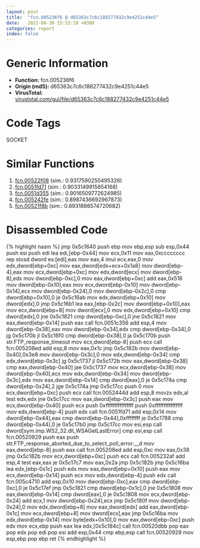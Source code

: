 ```yaml
---
layout: post
title:  "fcn.005236f6 @ d65363c7c6c188277432c9e4251c44e5"
date:   2021-08-30 15:52:19 +0300
categories: report
index: false
---
```


# Generic Information
- **Function:** fcn.005236f6
- **Origin (md5):** d65363c7c6c188277432c9e4251c44e5
- **VirusTotal:** [virustotal.com/gui/file/d65363c7c6c188277432c9e4251c44e5][virustotal_ref]

# Code Tags
<span class="tag" id="SOCKET">SOCKET</span>


# Similar Functions

1. [fcn.00522f08][similar_1_ref] (sim.: 0.9317590250495326)
2. [fcn.0051fd71][similar_2_ref] (sim.: 0.9033149915854168)
3. [fcn.0051d355][similar_3_ref] (sim.: 0.9016509772624985)
4. [fcn.005242fe][similar_4_ref] (sim.: 0.8987436692967873)
5. [fcn.00521f8b][similar_5_ref] (sim.: 0.8931886574720682)


# Disassembled Code

{% highlight nasm %}
jmp 0x5c1640
push ebp
mov ebp,esp
sub esp,0x44
push esi
push edi
lea edi,[ebp-0x44]
mov ecx,0x11
mov eax,0xcccccccc
rep stosd dword es:[edi],eax
mov eax,4
imul ecx,eax,0
mov edx,dword[ebp+0xc]
mov eax,dword[edx+ecx+0x1a8]
mov dword[ebp-4],eax
mov ecx,dword[ebp+0xc]
mov edx,dword[ecx]
mov dword[ebp-8],edx
mov dword[ebp-0xc],0
mov eax,dword[ebp+0xc]
add eax,0x518
mov dword[ebp-0x10],eax
mov ecx,dword[ebp-0x10]
mov dword[ebp-0x14],ecx
mov dword[ebp-0x24],0
mov dword[ebp-0x2c],0
cmp dword[ebp+0x10],0
je 0x5c16ab
mov edx,dword[ebp+0x10]
mov dword[edx],0
jmp 0x5c16b1
lea eax,[ebp-0x2c]
mov dword[ebp+0x10],eax
mov ecx,dword[ebp+8]
mov dword[ecx],0
mov edx,dword[ebp+0x10]
cmp dword[edx],0
jne 0x5c1821
cmp dword[ebp-0xc],0
jne 0x5c1821
mov eax,dword[ebp-0x14]
push eax
call fcn.0051c356
add esp,4
mov dword[ebp-0x38],eax
mov dword[ebp-0x34],edx
cmp dword[ebp-0x34],0
jg 0x5c170b
jl 0x5c16f0
cmp dword[ebp-0x38],0
ja 0x5c170b
push str.FTP_response_timeout
mov ecx,dword[ebp-8]
push ecx
call fcn.005208ed
add esp,8
mov eax,0x1c
jmp 0x5c182b
mov dword[ebp-0x40],0x3e8
mov dword[ebp-0x3c],0
mov edx,dword[ebp-0x34]
cmp edx,dword[ebp-0x3c]
jg 0x5c1737
jl 0x5c172b
mov eax,dword[ebp-0x38]
cmp eax,dword[ebp-0x40]
jae 0x5c1737
mov ecx,dword[ebp-0x38]
mov dword[ebp-0x40],ecx
mov edx,dword[ebp-0x34]
mov dword[ebp-0x3c],edx
mov eax,dword[ebp-0x14]
cmp dword[eax],0
je 0x5c174a
cmp dword[ebp-0x24],2
jge 0x5c174a
jmp 0x5c17cc
push 0
mov ecx,dword[ebp+0xc]
push ecx
call fcn.0052444d
add esp,8
movzx edx,al
test edx,edx
jne 0x5c17cc
mov eax,dword[ebp-0x3c]
push eax
mov ecx,dword[ebp-0x40]
push ecx
push 0xffffffffffffffff
push 0xffffffffffffffff
mov edx,dword[ebp-4]
push edx
call fcn.0051fd71
add esp,0x14
mov dword[ebp-0x44],eax
cmp dword[ebp-0x44],0xffffffff
je 0x5c1788
cmp dword[ebp-0x44],0
je 0x5c17b0
jmp 0x5c17cc
mov esi,esp
call dword[sym.imp.WS2_32.dll_WSAGetLastError]
cmp esi,esp
call fcn.00520929
push eax
push str.FTP_response_aborted_due_to_select_poll_error:__d
mov eax,dword[ebp-8]
push eax
call fcn.005208ed
add esp,0xc
mov eax,0x38
jmp 0x5c182b
mov ecx,dword[ebp+0xc]
push ecx
call fcn.005232af
add esp,4
test eax,eax
je 0x5c17c7
mov eax,0x2a
jmp 0x5c182b
jmp 0x5c16ba
lea edx,[ebp-0x1c]
push edx
mov eax,dword[ebp+0x10]
push eax
mov ecx,dword[ebp-0x14]
push ecx
mov edx,dword[ebp-4]
push edx
call fcn.005c4710
add esp,0x10
mov dword[ebp-0xc],eax
cmp dword[ebp-0xc],0
je 0x5c17ef
jmp 0x5c1821
cmp dword[ebp-0x1c],0
jne 0x5c1808
mov eax,dword[ebp-0x14]
cmp dword[eax],0
je 0x5c1808
mov ecx,dword[ebp-0x24]
add ecx,1
mov dword[ebp-0x24],ecx
jmp 0x5c180f
mov dword[ebp-0x24],0
mov edx,dword[ebp+8]
mov eax,dword[edx]
add eax,dword[ebp-0x1c]
mov ecx,dword[ebp+8]
mov dword[ecx],eax
jmp 0x5c16ba
mov edx,dword[ebp-0x14]
mov byte[edx+0x10],0
mov eax,dword[ebp-0xc]
push edx
mov ecx,ebp
push eax
lea edx,[0x5c184c]
call fcn.00520dbb
pop eax
pop edx
pop edi
pop esi
add esp,0x44
cmp ebp,esp
call fcn.00520929
mov esp,ebp
pop ebp
ret
{% endhighlight %}


[similar_1_ref]: /report/fcn.00522f08@d65363c7c6c188277432c9e4251c44e5
[similar_2_ref]: /report/fcn.0051fd71@d65363c7c6c188277432c9e4251c44e5
[similar_3_ref]: /report/fcn.0051d355@d65363c7c6c188277432c9e4251c44e5
[similar_4_ref]: /report/fcn.005242fe@d65363c7c6c188277432c9e4251c44e5
[similar_5_ref]: /report/fcn.00521f8b@d65363c7c6c188277432c9e4251c44e5
[virustotal_ref]: https://www.virustotal.com/gui/file/d65363c7c6c188277432c9e4251c44e5